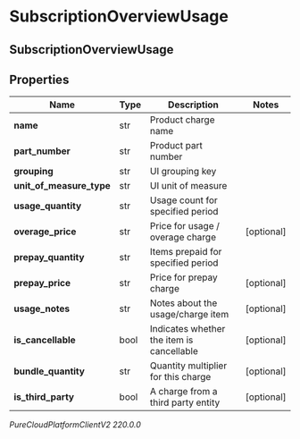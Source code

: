 # SubscriptionOverviewUsage

## SubscriptionOverviewUsage

## Properties

|Name | Type | Description | Notes|
|------------ | ------------- | ------------- | -------------|
| **name** | str | Product charge name | |
| **part_number** | str | Product part number | |
| **grouping** | str | UI grouping key | |
| **unit_of_measure_type** | str | UI unit of measure | |
| **usage_quantity** | str | Usage count for specified period | |
| **overage_price** | str | Price for usage / overage charge | [optional] |
| **prepay_quantity** | str | Items prepaid for specified period | |
| **prepay_price** | str | Price for prepay charge | [optional] |
| **usage_notes** | str | Notes about the usage/charge item | [optional] |
| **is_cancellable** | bool | Indicates whether the item is cancellable | [optional] |
| **bundle_quantity** | str | Quantity multiplier for this charge | [optional] |
| **is_third_party** | bool | A charge from a third party entity | [optional] |



_PureCloudPlatformClientV2 220.0.0_
